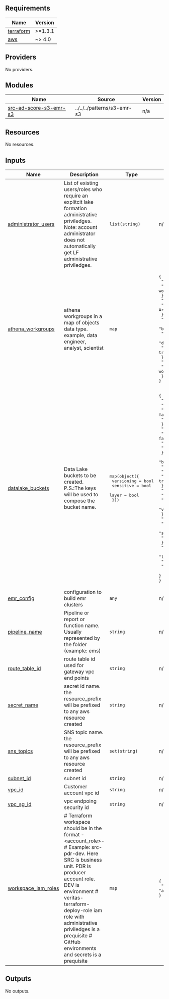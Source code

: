 <!-- BEGIN_TF_DOCS -->
## Requirements

| Name | Version |
|------|---------|
| <a name="requirement_terraform"></a> [terraform](#requirement\_terraform) | >=1.3.1 |
| <a name="requirement_aws"></a> [aws](#requirement\_aws) | ~> 4.0 |

## Providers

No providers.

## Modules

| Name | Source | Version |
|------|--------|---------|
| <a name="module_src-ad-score-s3-emr-s3"></a> [src-ad-score-s3-emr-s3](#module\_src-ad-score-s3-emr-s3) | ../../../patterns/s3-emr-s3 | n/a |

## Resources

No resources.

## Inputs

| Name | Description | Type | Default | Required |
|------|-------------|------|---------|:--------:|
| <a name="input_administrator_users"></a> [administrator\_users](#input\_administrator\_users) | List of existing users/roles who require an explitcit lake formation administrative priviledges. Note: account administrator does not automatically get LF administrative priviledges. | `list(string)` | n/a | yes |
| <a name="input_athena_workgroups"></a> [athena\_workgroups](#input\_athena\_workgroups) | athena workgroups in a map of objects data type. example, data engineer, analyst, scientist | `map` | <pre>{<br>  "data-analysis": {<br>    "description": "Data Analysis team workgroup"<br>  },<br>  "data-architecture": {<br>    "description": "Data Architecture team workgroup"<br>  },<br>  "data-engineering": {<br>    "bytes_scanned": 21474836480,<br>    "cloudwatch_enabled": false,<br>    "description": "Data Engineering team workgroup",<br>    "workgroup": true<br>  },<br>  "data-science": {<br>    "description": "Data Science team workgroup"<br>  }<br>}</pre> | no |
| <a name="input_datalake_buckets"></a> [datalake\_buckets](#input\_datalake\_buckets) | Data Lake buckets to be created. P.S.:The keys will be used to compose the bucket name. | <pre>map(object({<br>    versioning = bool<br>    sensitive  = bool<br>    layer      = bool<br>  }))</pre> | <pre>{<br>  "assets": {<br>    "layer": false,<br>    "sensitive": false,<br>    "versioning": true<br>  },<br>  "athena": {<br>    "layer": false,<br>    "sensitive": false,<br>    "versioning": false<br>  },<br>  "bronze": {<br>    "layer": true,<br>    "sensitive": false,<br>    "versioning": true<br>  },<br>  "gold": {<br>    "layer": true,<br>    "sensitive": false,<br>    "versioning": true<br>  },<br>  "logs": {<br>    "layer": false,<br>    "sensitive": false,<br>    "versioning": false<br>  },<br>  "silver": {<br>    "layer": true,<br>    "sensitive": false,<br>    "versioning": true<br>  }<br>}</pre> | no |
| <a name="input_emr_config"></a> [emr\_config](#input\_emr\_config) | configuration to build emr clusters | `any` | n/a | yes |
| <a name="input_pipeline_name"></a> [pipeline\_name](#input\_pipeline\_name) | Pipeline or report or function name. Usually represented by the folder (example: ems) | `string` | n/a | yes |
| <a name="input_route_table_id"></a> [route\_table\_id](#input\_route\_table\_id) | route table id used for gateway vpc end points | `string` | n/a | yes |
| <a name="input_secret_name"></a> [secret\_name](#input\_secret\_name) | secret id name. the resource\_prefix will be prefixed to any aws resource created | `string` | n/a | yes |
| <a name="input_sns_topics"></a> [sns\_topics](#input\_sns\_topics) | SNS topic name. the resource\_prefix will be prefixed to any aws resource created | `set(string)` | n/a | yes |
| <a name="input_subnet_id"></a> [subnet\_id](#input\_subnet\_id) | subnet id | `string` | n/a | yes |
| <a name="input_vpc_id"></a> [vpc\_id](#input\_vpc\_id) | Customer account vpc id | `string` | n/a | yes |
| <a name="input_vpc_sg_id"></a> [vpc\_sg\_id](#input\_vpc\_sg\_id) | vpc endpoing security id | `string` | n/a | yes |
| <a name="input_workspace_iam_roles"></a> [workspace\_iam\_roles](#input\_workspace\_iam\_roles) | # Terraform workspace should be in the format <bu>-<account\_role>-<env> # Example: src-pdr-dev. Here SRC is business unit. PDR is producer account role. DEV is environment # veritas-terraform-deploy-role iam role with administrative priviledges is a prequisite # GitHub environments and secrets is a prequisite | `map` | <pre>{<br>  "src-pdr-dev": "arn:aws:iam::705158173663:role/veritas-terraform-deploy-role"<br>}</pre> | no |

## Outputs

No outputs.
<!-- END_TF_DOCS -->